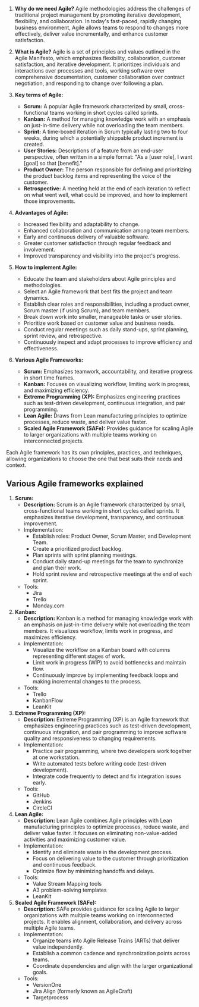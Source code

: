 

1. **Why do we need Agile?**
   Agile methodologies address the challenges of traditional project management by promoting iterative development, flexibility, and collaboration. In today's fast-paced, rapidly changing business environment, Agile allows teams to respond to changes more effectively, deliver value incrementally, and enhance customer satisfaction.

2. **What is Agile?**
   Agile is a set of principles and values outlined in the Agile Manifesto, which emphasizes flexibility, collaboration, customer satisfaction, and iterative development. It prioritizes individuals and interactions over processes and tools, working software over comprehensive documentation, customer collaboration over contract negotiation, and responding to change over following a plan.

3. **Key terms of Agile:**
   - **Scrum:** A popular Agile framework characterized by small, cross-functional teams working in short cycles called sprints.
   - **Kanban:** A method for managing knowledge work with an emphasis on just-in-time delivery while not overloading the team members.
   - **Sprint:** A time-boxed iteration in Scrum typically lasting two to four weeks, during which a potentially shippable product increment is created.
   - **User Stories:** Descriptions of a feature from an end-user perspective, often written in a simple format: "As a [user role], I want [goal] so that [benefit]."
   - **Product Owner:** The person responsible for defining and prioritizing the product backlog items and representing the voice of the customer.
   - **Retrospective:** A meeting held at the end of each iteration to reflect on what went well, what could be improved, and how to implement those improvements.

4. **Advantages of Agile:**
   - Increased flexibility and adaptability to change.
   - Enhanced collaboration and communication among team members.
   - Early and continuous delivery of valuable software.
   - Greater customer satisfaction through regular feedback and involvement.
   - Improved transparency and visibility into the project's progress.

5. **How to implement Agile:**
   - Educate the team and stakeholders about Agile principles and methodologies.
   - Select an Agile framework that best fits the project and team dynamics.
   - Establish clear roles and responsibilities, including a product owner, Scrum master (if using Scrum), and team members.
   - Break down work into smaller, manageable tasks or user stories.
   - Prioritize work based on customer value and business needs.
   - Conduct regular meetings such as daily stand-ups, sprint planning, sprint review, and retrospective.
   - Continuously inspect and adapt processes to improve efficiency and effectiveness.

6. **Various Agile Frameworks:**
   - **Scrum:** Emphasizes teamwork, accountability, and iterative progress in short time frames.
   - **Kanban:** Focuses on visualizing workflow, limiting work in progress, and maximizing efficiency.
   - **Extreme Programming (XP):** Emphasizes engineering practices such as test-driven development, continuous integration, and pair programming.
   - **Lean Agile:** Draws from Lean manufacturing principles to optimize processes, reduce waste, and deliver value faster.
   - **Scaled Agile Framework (SAFe):** Provides guidance for scaling Agile to larger organizations with multiple teams working on interconnected projects.

Each Agile framework has its own principles, practices, and techniques, allowing organizations to choose the one that best suits their needs and context.

## Various Agile frameworks explained

1. **Scrum:**
   - **Description:** Scrum is an Agile framework characterized by small, cross-functional teams working in short cycles called sprints. It emphasizes iterative development, transparency, and continuous improvement.
   - Implementation:
     - Establish roles: Product Owner, Scrum Master, and Development Team.
     - Create a prioritized product backlog.
     - Plan sprints with sprint planning meetings.
     - Conduct daily stand-up meetings for the team to synchronize and plan their work.
     - Hold sprint review and retrospective meetings at the end of each sprint.
   - Tools:
     - Jira
     - Trello
     - Monday.com
2. **Kanban:**
   - **Description:** Kanban is a method for managing knowledge work with an emphasis on just-in-time delivery while not overloading the team members. It visualizes workflow, limits work in progress, and maximizes efficiency.
   - Implementation:
     - Visualize the workflow on a Kanban board with columns representing different stages of work.
     - Limit work in progress (WIP) to avoid bottlenecks and maintain flow.
     - Continuously improve by implementing feedback loops and making incremental changes to the process.
   - Tools:
     - Trello
     - KanbanFlow
     - LeanKit
3. **Extreme Programming (XP):**
   - **Description:** Extreme Programming (XP) is an Agile framework that emphasizes engineering practices such as test-driven development, continuous integration, and pair programming to improve software quality and responsiveness to changing requirements.
   - Implementation:
     - Practice pair programming, where two developers work together at one workstation.
     - Write automated tests before writing code (test-driven development).
     - Integrate code frequently to detect and fix integration issues early.
   - Tools:
     - GitHub
     - Jenkins
     - CircleCI
4. **Lean Agile:**
   - **Description:** Lean Agile combines Agile principles with Lean manufacturing principles to optimize processes, reduce waste, and deliver value faster. It focuses on eliminating non-value-added activities and maximizing customer value.
   - Implementation:
     - Identify and eliminate waste in the development process.
     - Focus on delivering value to the customer through prioritization and continuous feedback.
     - Optimize flow by minimizing handoffs and delays.
   - Tools:
     - Value Stream Mapping tools
     - A3 problem-solving templates
     - LeanKit
5. **Scaled Agile Framework (SAFe):**
   - **Description:** SAFe provides guidance for scaling Agile to larger organizations with multiple teams working on interconnected projects. It enables alignment, collaboration, and delivery across multiple Agile teams.
   - Implementation:
     - Organize teams into Agile Release Trains (ARTs) that deliver value independently.
     - Establish a common cadence and synchronization points across teams.
     - Coordinate dependencies and align with the larger organizational goals.
   - Tools:
     - VersionOne
     - Jira Align (formerly known as AgileCraft)
     - Targetprocess